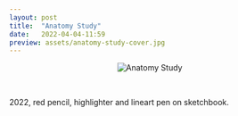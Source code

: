 ```yaml
---
layout: post
title:  "Anatomy Study"
date:   2022-04-04-11:59
preview: assets/anatomy-study-cover.jpg
---
```


<div style="text-align: center"><img src="{{site.baseurl}}/assets/anatomy-study.jpg" alt="Anatomy Study" class="center"/></div>

&nbsp;

2022, red pencil, highlighter and lineart pen on sketchbook.

&nbsp;